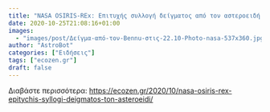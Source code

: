 ```yaml
---
title: "NASA OSIRIS-REx: Επιτυχής συλλογή δείγματος από τον αστεροειδή Bennu"
date: 2020-10-25T21:08:16+01:00
images:
  - "images/post/Δείγμα-από-τον-Bennu-στις-22.10-Photo-nasa-537x360.jpg"
author: "AstroBot"
categories: ["Ειδήσεις"]
tags: ["ecozen.gr"]
draft: false
---
```




Διαβάστε περισσότερα: https://ecozen.gr/2020/10/nasa-osiris-rex-epitychis-syllogi-deigmatos-ton-asteroeidi/
